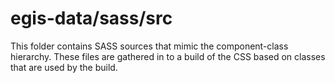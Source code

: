 # egis-data/sass/src

This folder contains SASS sources that mimic the component-class hierarchy. These files
are gathered in to a build of the CSS based on classes that are used by the build.
